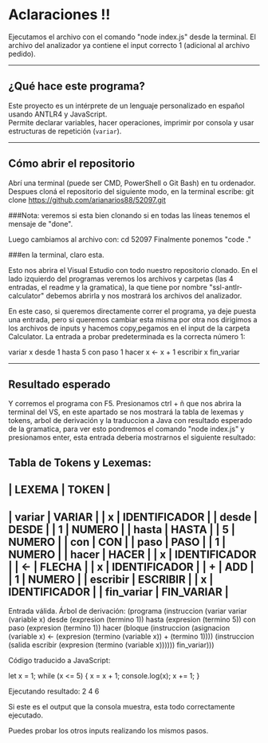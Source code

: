 # Aclaraciones ‼️

Ejecutamos el archivo con el comando "node index.js" desde la terminal.
El archivo del analizador ya contiene el input correcto 1 (adicional al archivo pedido). 

---

## ¿Qué hace este programa?

Este proyecto es un intérprete de un lenguaje personalizado en español usando ANTLR4 y JavaScript.  
Permite declarar variables, hacer operaciones, imprimir por consola y usar estructuras de repetición (`variar`).

---

## Cómo abrir el repositorio 

Abrí una terminal (puede ser CMD, PowerShell o Git Bash) en tu ordenador.
Despues cloná el repositorio del siguiente modo, en la terminal escribe:
git clone https://github.com/arianarios88/52097.git

###Nota: veremos si esta bien clonando si en todas las líneas tenemos el mensaje de "done".

Luego cambiamos al archivo con:
cd 52097 
Finalmente ponemos "code ."

###en la terminal, claro esta.

Esto nos abrira el Visual Estudio con todo nuestro repositorio clonado. En el lado izquierdo del programas veremos los archivos y carpetas (las 4 entradas, el readme y la gramatica), la que tiene por nombre "ssl-antlr-calculator" debemos abrirla y nos mostrará los archivos del analizador. 


 En este caso, si queremos directamente correr el programa, ya deje puesta una entrada, pero si queremos cambiar esta misma por otra nos dirigimos a los archivos de inputs y hacemos copy,pegamos en el input de la carpeta Calculator.
La entrada a probar predeterminada es la correcta número 1:

variar x desde 1 hasta 5 con paso 1 hacer
    x <- x + 1
    escribir x
fin_variar

---

## Resultado esperado

Y corremos el programa con F5.
Presionamos ctrl + ñ que nos abrira la terminal del VS, en  este apartado se nos mostrará la tabla de lexemas y tokens, arbol de derivación y la traduccion a Java con resultado esperado de la gramatica, para ver esto pondremos el comando "node index.js" y presionamos enter, esta entrada deberia mostrarnos el siguiente resultado:

Tabla de Tokens y Lexemas:
--------------------------------------------------
| LEXEMA         | TOKEN                          |
--------------------------------------------------
| variar         | VARIAR                        |
| x              | IDENTIFICADOR                 |
| desde          | DESDE                         |
| 1              | NUMERO                        |
| hasta          | HASTA                         |
| 5              | NUMERO                        |
| con            | CON                           |
| paso           | PASO                          |
| 1              | NUMERO                        |
| hacer          | HACER                         |
| x              | IDENTIFICADOR                 |
| <-             | FLECHA                        |
| x              | IDENTIFICADOR                 |
| +              | ADD                           |
| 1              | NUMERO                        |
| escribir       | ESCRIBIR                      |
| x              | IDENTIFICADOR                 |
| fin_variar     | FIN_VARIAR                    |
--------------------------------------------------

Entrada válida.
Árbol de derivación: (programa (instruccion (variar variar (variable x) desde (expresion (termino 1)) hasta (expresion (termino 5)) con paso (expresion (termino 1)) hacer (bloque (instruccion (asignacion (variable x) <- (expresion (termino (variable x)) + (termino 1)))) (instruccion (salida escribir (expresion (termino (variable x)))))) fin_variar)))

Código traducido a JavaScript:

let x = 1;
while (x <= 5) {
x = x + 1;
console.log(x);
x += 1;
}


Ejecutando resultado:
2
4
6


Si este es el output que la consola muestra, esta todo correctamente ejecutado.

Puedes probar los otros inputs realizando los mismos pasos. 
